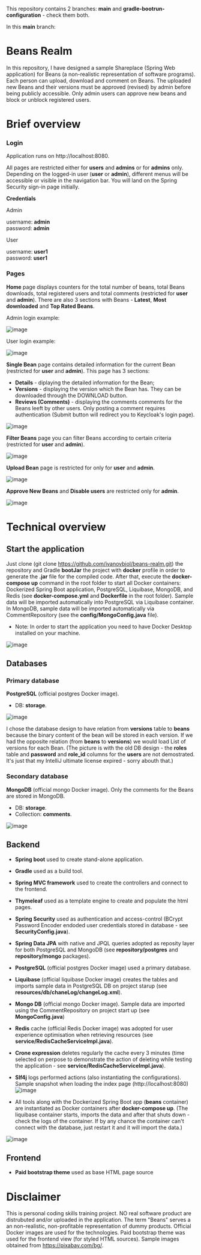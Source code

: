 This repository contains 2 branches: **main** and **gradle-bootrun-configuration** - check them both.

In this **main** branch:

# Beans Realm 

In this repository, I have designed a sample Shareplace (Spring Web application) for Beans (a non-realistic representation of software programs). Each person can upload, download and comment on Beans. The uploaded new Beans and their versions must be approved (revised) by admin before being publicly accessible. Only admin users can approve new beans and block or unblock registered users.   

# Brief overview

### Login    
Application runs on http://localhost:8080.   

All pages are restricted either for **users** and **admins** or for **admins** only. Depending on the logged-in user (**user** or **admin**), different menus will be accessible or visible in the navigation bar. You will land on the Spring Security sign-in page initially.

**Credentials**

Admin     

username: **admin**      
password: **admin**         

User       

username: **user1**     
password: **user1**   

### Pages  

**Home** page displays counters for the total number of beans, total Beans downloads, total registered users and total comments (restricted for **user** and **admin**). There are also 3 sections with Beans - **Latest**, **Most downloaded** and **Top Rated Beans**. 

Admin login example:  

![image](https://github.com/ivanovbiol/beans-realm/assets/51414119/4f746d9b-e484-4f86-a749-1f5d432f28d0)

User login example:  

![image](https://github.com/ivanovbiol/beans-realm/assets/51414119/75a0f2c5-a107-4ff7-9401-0bbe865d1963)


**Single Bean** page contains detailed information for the current Bean (restricted for **user** and **admin**). This page has 3 sections: 
  - **Details** - diplaying the detailed information for the Bean;
  - **Versions** - displaying the version which the Bean has. They can be downloaded through the DOWNLOAD button. 
  - **Reviews (Comments)** - displaying the comments comments for the Beans leeft by other users. Only posting a comment requires authentication (Submit button will redirect you to Keycloak's login page).

![image](https://github.com/ivanovbiol/beans-realm/assets/51414119/78e620bf-93cd-4810-ac35-ffecb3e2dad6)

**Filter Beans** page you can filter Beans according to certain criteria (restricted for **user** and **admin**).

![image](https://github.com/ivanovbiol/beans-realm/assets/51414119/cfe041bc-37d1-4ed0-9cc5-8630490a68b8)

**Upload Bean** page is restricted for only for **user** and **admin**.    

![image](https://github.com/ivanovbiol/beans-realm/assets/51414119/4b0208ef-e2ba-4fea-bb3d-4f601be0126b)

**Approve New Beans** and **Disable users** are restricted only for **admin**. 

![image](https://github.com/ivanovbiol/beans-realm/assets/51414119/bb518e32-975e-4e30-866e-7b4103349a0c)

# Technical overview

## Start the application

Just clone (git clone https://github.com/ivanovbiol/beans-realm.git) the repository and Gradle **bootJar** the project with **docker** profile in order to generate the **.jar** file for the compiled code. After that, execute the **docker-compose up** command in the root folder to start all Docker containers: Dockerized Spring Boot application, PostgreSQL, Liquibase, MongoDB, and Redis (see **docker-compose.yml** and **Dockerfile** in the root folder). Sample data will be imported automatically into PostgreSQL via Liquibase container. In MongoDB, sample data will be imported automatically via CommentRepository (see the **config/MongoConfig.java** file).

 - Note: In order to start the application you need to have Docker Desktop installed on your machine.
 
 ![image](https://github.com/ivanovbiol/beans-realm/assets/51414119/0463e627-eb59-4794-ad39-a5c197b90a51)

## Databases

### Primary database 

**PostgreSQL** (official postgres Docker image). 
 - DB: **storage**.

![image](https://user-images.githubusercontent.com/51414119/222958723-a6de941c-e042-46f1-9961-808390f59bfc.png)

I chose the database design to have relation from **versions** table to **beans** because the binary content of the bean will be stored in each version. If we had the opposite relation (from **beans** to **versions**) we would load List of versions for each Bean. (The picture is with the old DB design - the **roles** table and **password** and **role_id** columns for the **users** are not demostrated. It's just that my IntelliJ ultimate license expired - sorry abouth that.)    

### Secondary database

**MongoDB** (official mongo Docker image). Only the comments for the Beans are stored in MongoDB.

 - DB: **storage**.
 - Collection: **comments**.

![image](https://user-images.githubusercontent.com/51414119/222959348-8a955f40-a71c-4a89-b06f-0cf8d50b1669.png)

## Backend 

 - **Spring boot** used to create stand-alone application. 
 - **Gradle** used as a build tool. 
 - **Spring MVC framework** used to create the controllers and connect to the frontend.
 - **Thymeleaf** used as a template engine to create and populate the html pages.
 - **Spring Security** used as authentication and access-control (BCrypt Password Encoder endoded user credentials stored in database - see **SecurityConfig.java**).
 - **Spring Data JPA** with native and JPQL queries adopted as reposity layer for both PostgreSQL and MongoDB (see **repository/postgres** and **repository/mongo** packages).
 - **PostgreSQL** (official postgres Docker image) used a primary database.
 - **Liquibase** (official liquibase Docker image) creates the tables and imports sample data in PostgreSQL DB on project starup (see **resources/db/chaneLog/changeLog.xml**).
 - **Mongo DB** (official mongo Docker image). Sample data are imported using the CommentRepository on project start up (see **MongoConfig.java**)
 - **Redis** cache (official Redis Docker image) was adopted for user experience optimisation when retrieving resources (see **service/RedisCacheServiceImpl.java**). 
 - **Crone expression** deletes regularly the cache every 3 minutes (time selected on perpose to demonstrate the action of deleting while testing the application - see **service/RedisCacheServiceImpl.java**).  
 - **Slf4j** logs performed actions (also instantiating the configurations). Sample snapshot when loading the index page (http://localhost:8080)
 ![image](https://user-images.githubusercontent.com/51414119/222961799-7b921287-d4d5-4710-aba7-10af316951a1.png)
 
 - All tools along with the Dockerized Spring Boot app (**beans** container) are instantiated as Docker containers after **docker-compose up**. (The liquibase container starts, imports the data and after that shuts down - check the logs of the container. If by any chance the container can't connect with the database, just restart it and it will import the data.)
 
![image](https://github.com/ivanovbiol/beans-realm/assets/51414119/2fd3eab7-956e-4fd5-83fd-6e15ac3d87f4)

## Frontend

 - **Paid bootstrap theme** used as base HTML page source

# Disclaimer   

This is personal coding skills training project. NO real software product are distrubuted and/or uploaded in the application. The term "Beans" serves a an non-realistic, non-profitable representation of dummy products. Official Docker images are used for the technologies. Paid bootstrap theme was used for the frontend view (for styled HTML sources). Sample images obtained from https://pixabay.com/bg/.
